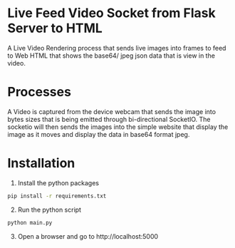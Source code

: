 # Live Feed Video Socket from Flask Server to HTML
A Live Video Rendering process that sends live images into frames to feed to Web HTML that shows the base64/ jpeg json data that is view in the video.

# Processes
A Video is captured from the device webcam that sends the image into bytes sizes that is being emitted through bi-directional SocketIO. The socketio will then sends the images into the simple website that display the image as it moves and display the data in base64 format jpeg.

# Installation
1. Install the python packages
```bash
pip install -r requirements.txt
```

2. Run the python script
```bash
python main.py
```

3. Open a browser and go to
http://localhost:5000



